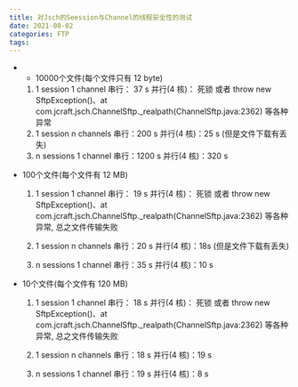 ```yaml
---
title: 对Jsch的Seession与Channel的线程安全性的测试
date: 2021-08-02
categories: FTP
tags: 
---
```


+ + 10000个文件(每个文件只有 12 byte)

  1. 1 session 1 channel
     串行： 37 s
     并行(4 核)： 死锁
     或者 throw new SftpException()、at com.jcraft.jsch.ChannelSftp._realpath(ChannelSftp.java:2362)
     等各种异常
  2. 1 session n channels
     串行：200 s
     并行(4 核)：25 s (但是文件下载有丢失)
   3. n sessions 1 channel
      串行：1200 s
      并行(4 核)：320 s
  
  

+ 100个文件(每个文件有 12 MB)
	1. 1 session 1 channel
   串行： 19 s
    并行(4 核)： 死锁
    或者 throw new SftpException()、at com.jcraft.jsch.ChannelSftp._realpath(ChannelSftp.java:2362)
    等各种异常, 总之文件传输失败
  
  2. 1 session n channels
     串行：20 s
     并行(4 核)：18s (但是文件下载有丢失)
  
  3. n sessions 1 channel
     串行：35 s 
     并行(4 核)：10 s

+ 10个文件(每个文件有 120 MB)

  1. 1 session 1 channel
     串行： 18 s
     并行(4 核)： 死锁
     或者 throw new SftpException()、at com.jcraft.jsch.ChannelSftp._realpath(ChannelSftp.java:2362)
     等各种异常, 总之文件传输失败

  2. 1 session n channels
     串行：18 s
     并行(4 核)：19 s 

  3. n sessions 1 channel
     串行：19 s
     并行(4 核)：8 s 
